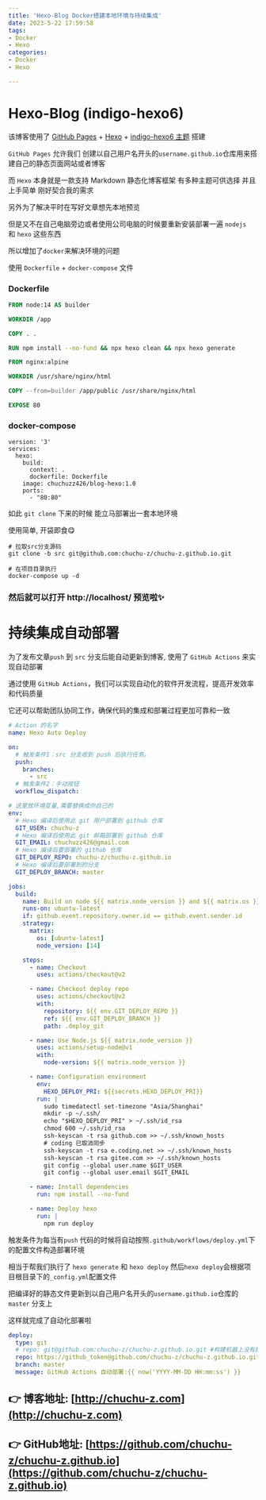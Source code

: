 ```yaml
---
title: 'Hexo-Blog Docker搭建本地环境与持续集成'
date: 2023-5-22 17:59:58
tags: 
- Docker
- Hexo
categories: 
- Docker
- Hexo

---
```




# Hexo-Blog (indigo-hexo6)

该博客使用了 [GitHub Pages](https://docs.github.com/zh/pages/quickstart) +  [Hexo](https://hexo.io/zh-cn/)  + [indigo-hexo6 主题](https://github.com/chuchu-z/hexo-theme-indigo) 搭建

`GitHub Pages` 允许我们 创建以自己用户名开头的`username.github.io`仓库用来搭建自己的静态页面网站或者博客

而 `Hexo` 本身就是一款支持 Markdown 静态化博客框架 有多种主题可供选择 并且上手简单 刚好契合我的需求

<!--more-->

另外为了解决平时在写好文章想先本地预览

但是又不在自己电脑旁边或者使用公司电脑的时候要重新安装部署一遍 `nodejs ` 和 `hexo` 这些东西

所以增加了`docker`来解决环境的问题

使用 `Dockerfile` + `docker-compose` 文件

### Dockerfile

```dockerfile
FROM node:14 AS builder

WORKDIR /app

COPY . .

RUN npm install --no-fund && npx hexo clean && npx hexo generate

FROM nginx:alpine

WORKDIR /usr/share/nginx/html

COPY --from=builder /app/public /usr/share/nginx/html

EXPOSE 80

```

### docker-compose

```
version: '3'
services:
  hexo:
    build:
      context: .
      dockerfile: Dockerfile
    image: chuchuzz426/blog-hexo:1.0
    ports:
      - "80:80"

```



如此 `git clone` 下来的时候 能立马部署出一套本地环境

使用简单, 开袋即食😋

```
# 拉取src分支源码
git clone -b src git@github.com:chuchu-z/chuchu-z.github.io.git

# 在项目目录执行
docker-compose up -d
```

### 然后就可以打开 http://localhost/ 预览啦✨



# 持续集成自动部署

为了发布文章`push` 到 `src` 分支后能自动更新到博客, 使用了 `GitHub Actions` 来实现自动部署

通过使用 `GitHub Actions`，我们可以实现自动化的软件开发流程，提高开发效率和代码质量

它还可以帮助团队协同工作，确保代码的集成和部署过程更加可靠和一致

```yml
# Action 的名字
name: Hexo Auto Deploy

on:
  # 触发条件1：src 分支收到 push 后执行任务。
  push:
    branches:
      - src
  # 触发条件2：手动按钮
  workflow_dispatch:

# 这里放环境变量,需要替换成你自己的
env:
  # Hexo 编译后使用此 git 用户部署到 github 仓库
  GIT_USER: chuchu-z
  # Hexo 编译后使用此 git 邮箱部署到 github 仓库
  GIT_EMAIL: chuchuzz426@gmail.com
  # Hexo 编译后要部署的 github 仓库
  GIT_DEPLOY_REPO: chuchu-z/chuchu-z.github.io
  # Hexo 编译后要部署到的分支
  GIT_DEPLOY_BRANCH: master

jobs:
  build:
    name: Build on node ${{ matrix.node_version }} and ${{ matrix.os }}
    runs-on: ubuntu-latest
    if: github.event.repository.owner.id == github.event.sender.id
    strategy:
      matrix:
        os: [ubuntu-latest]
        node_version: [14]

    steps:
      - name: Checkout
        uses: actions/checkout@v2

      - name: Checkout deploy repo
        uses: actions/checkout@v2
        with:
          repository: ${{ env.GIT_DEPLOY_REPO }}
          ref: ${{ env.GIT_DEPLOY_BRANCH }}
          path: .deploy_git

      - name: Use Node.js ${{ matrix.node_version }}
        uses: actions/setup-node@v1
        with:
          node-version: ${{ matrix.node_version }}

      - name: Configuration environment
        env:
          HEXO_DEPLOY_PRI: ${{secrets.HEXO_DEPLOY_PRI}}
        run: |
          sudo timedatectl set-timezone "Asia/Shanghai"
          mkdir -p ~/.ssh/
          echo "$HEXO_DEPLOY_PRI" > ~/.ssh/id_rsa
          chmod 600 ~/.ssh/id_rsa
          ssh-keyscan -t rsa github.com >> ~/.ssh/known_hosts
          # coding 已取消同步
          ssh-keyscan -t rsa e.coding.net >> ~/.ssh/known_hosts
          ssh-keyscan -t rsa gitee.com >> ~/.ssh/known_hosts
          git config --global user.name $GIT_USER
          git config --global user.email $GIT_EMAIL

      - name: Install dependencies
        run: npm install --no-fund

      - name: Deploy hexo
        run: |
          npm run deploy
```

触发条件为每当有`push` 代码的时候将自动按照`.github/workflows/deploy.yml`下的配置文件构造部署环境

相当于帮我们执行了 `hexo generate` 和 `hexo deploy` 然后`hexo deploy`会根据项目根目录下的`_config.yml`配置文件

把编译好的静态文件更新到以自己用户名开头的`username.github.io`仓库的 `master` 分支上

这样就完成了自动化部署啦

```yml
deploy:
  type: git
  # repo: git@github.com:chuchu-z/chuchu-z.github.io.git #构建机器上没有配置 ssh 免密,所以使用https
  repo: https://github_token@github.com/chuchu-z/chuchu-z.github.io.git
  branch: master
  message: GitHub Actions 自动部署:{{ now('YYYY-MM-DD HH:mm:ss') }}

```



## 👉 博客地址: [http://chuchu-z.com](http://chuchu-z.com)

## 👉 GitHub地址: [https://github.com/chuchu-z/chuchu-z.github.io](https://github.com/chuchu-z/chuchu-z.github.io)